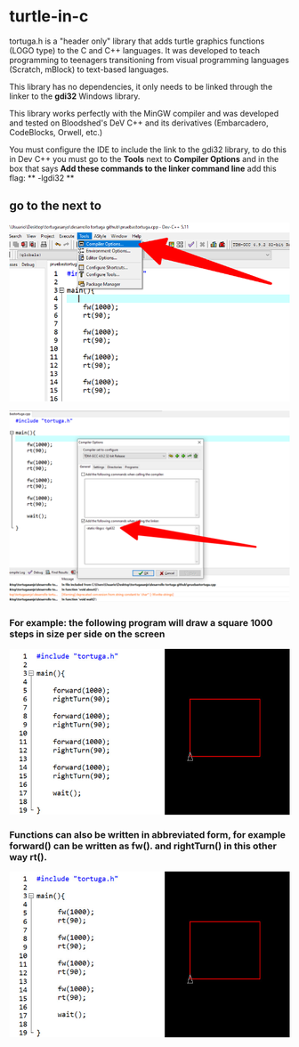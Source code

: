 # turtle-in-c
tortuga.h is a "header only" library that adds turtle graphics functions (LOGO type) to the C and C++ languages. It was developed to teach programming to teenagers transitioning from visual programming languages ​​(Scratch, mBlock) to text-based languages.

This library has no dependencies, it only needs to be linked through the linker to the **gdi32** Windows library.

This library works perfectly with the MinGW compiler and was developed and tested on Bloodshed's DeV C++ and its derivatives (Embarcadero, CodeBlocks, Orwell, etc.)

You must configure the IDE to include the link to the gdi32 library, to do this in Dev C++ you must go to the **Tools** next to **Compiler Options** and in the box that says **Add these commands to the linker command line** add this flag: ** -lgdi32 **

## go to the <Tools> next to <Compiler Options>
![square1](https://github.com/moglione/turtle-in-c/blob/main/images/menu.png)


![square1](https://github.com/moglione/turtle-in-c/blob/main/images/compiler_options.png)


### For example: the following program will draw a square 1000 steps in size per side on the screen

![square1](https://github.com/moglione/turtle-in-c/blob/main/images/square1.jpg)


### Functions can also be written in abbreviated form, for example **forward()** can be written as **fw()**. and **rightTurn()** in this other way **rt()**.

![square2](https://github.com/moglione/turtle-in-c/blob/main/images/square2.jpg)
